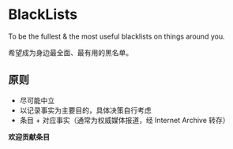 # BlackLists

To be the fullest &amp; the most useful blacklists on things around you.

希望成为身边最全面、最有用的黑名单。


## 原则

- 尽可能中立
- 以记录事实为主要目的，具体决策自行考虑
- 条目 + 对应事实（通常为权威媒体报道，经 Internet Archive 转存）


**欢迎贡献条目**
